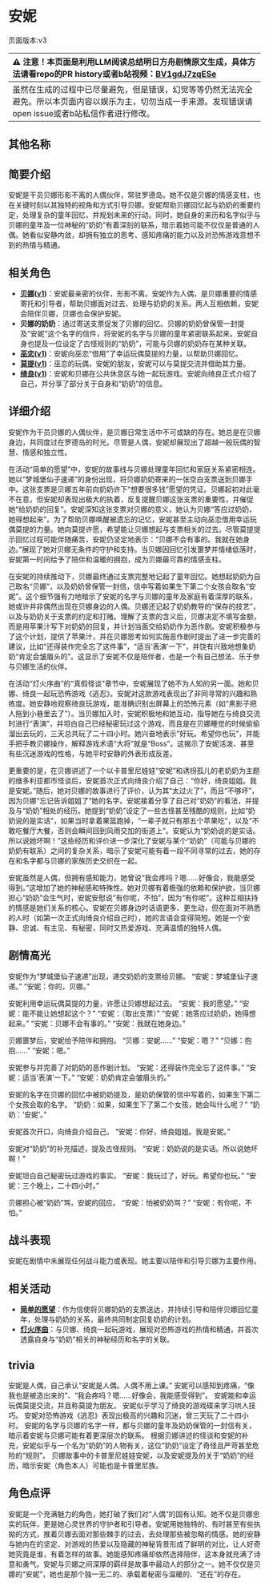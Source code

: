 # 安妮
页面版本:v3
 

| :warning: 注意！本页面是利用LLM阅读总结明日方舟剧情原文生成，具体方法请看repo的PR history或者b站视频：[BV1gdJ7zqESe](https://www.bilibili.com/video/BV1gdJ7zqESe/)         |
|:----------------------------|
| 虽然在生成的过程中已尽量避免，但是错误，幻觉等等仍然无法完全避免。所以本页面内容以娱乐为主，切勿当成一手来源。发现错误请open issue或者b站私信作者进行修改。|



## 其他名称

## 简要介绍
安妮是干员贝娜形影不离的人偶伙伴，常驻罗德岛。她不仅是贝娜的情感支柱，也在关键时刻以其独特的视角和方式引导贝娜。安妮帮助贝娜回忆起与奶奶的重要约定，处理复杂的童年回忆，并规划未来的行动。同时，她自身的来历和名字似乎与贝娜的童年及一位神秘的“奶奶”有着深刻的联系，暗示着她可能不仅仅是普通的人偶。她看似安静内敛，却拥有独立的思考、感知疼痛的能力以及对恐怖游戏意想不到的热情与精通。
## 相关角色
-   **[贝娜](char_369_bena.md)([v1](../chars/char_369_bena.md))**：安妮最亲密的伙伴，形影不离。安妮作为人偶，是贝娜重要的情感寄托和引导者，帮助贝娜面对过去、处理与奶奶的关系。两人互相依赖，安妮会陪伴贝娜，贝娜也会保护安妮。
-   **贝娜的奶奶**：通过寄送支票促发了贝娜的回忆。贝娜的奶奶曾保管一封提及“安妮”这个名字的信件，将安妮的名字与贝娜的童年紧密联系起来。安妮自身也提及一位设定了古怪规则的“奶奶”，可能与贝娜的奶奶存在某种关联。
-   **[巫恋](char_254_vodfox.md)([v1](../chars/char_254_vodfox.md))**：安妮向巫恋“借用”了幸运玩偶莫提的力量，以帮助贝娜回忆。
-   **[莫提](extended_char_mo_ti.md)([v1](../chars/extended_char_mo_ti.md))**：巫恋的玩偶，安妮的朋友，安妮可以与莫提交流并借助其力量。
-   **[绮良](char_478_kirara.md)([v1](../chars/char_478_kirara.md))**：安妮和贝娜在公共休息区与她一起玩游戏。安妮向绮良正式介绍了自己，并分享了部分关于自身和“奶奶”的信息。
## 详细介绍
安妮作为干员贝娜的人偶伙伴，是贝娜日常生活中不可或缺的存在。她总是在贝娜身边，共同度过在罗德岛的时光。尽管是人偶，安妮却展现出了超越一般玩偶的智慧、情感和独立性。

在活动“简单的愿望”中，安妮的故事线与贝娜处理童年回忆和家庭关系紧密相连。她以“梦城堡仙子速递”的身份出现，将贝娜奶奶寄来的一张空白支票送到贝娜手中。这张支票是贝娜五年前向奶奶许下“想要很多钱”愿望的凭证。贝娜起初对此毫不在意，但安妮却表现出极大的执着，反复提醒贝娜这张支票的重要性，并催促她“给奶奶的回复”。安妮深知这张支票对贝娜的意义，她认为贝娜“答应过奶奶，她得想起来”。为了帮助贝娜唤醒被遗忘的记忆，安妮甚至主动向巫恋借用幸运玩偶莫提的力量。她向莫提许愿，希望能让贝娜想起与支票相关的过去。尽管莫提提示回忆过程可能伴随痛苦，安妮仍坚定地表示：“贝娜不会有事的。我就在她身边。”展现了她对贝娜无条件的守护和支持。当贝娜因回忆引发噩梦并情绪低落时，安妮第一时间给予了陪伴和温暖的拥抱，成为贝娜最可靠的情感支柱。

在安妮的持续推动下，贝娜最终通过支票完整地记起了童年回忆。她想起奶奶为自己取名“贝娜”，以及奶奶曾保管一封信，信中写着如果生下第二个女孩会取名“安妮”。这个细节强有力地暗示了安妮的名字与贝娜的童年及家庭有着深厚的联系，她或许并非偶然出现在贝娜身边的人偶。贝娜还记起了奶奶教导的“保存的技艺”，以及与奶奶关于支票的约定和打赌。理解了支票的含义后，贝娜决定不填写金额，而是用苹果汁写下对奶奶的回复，并计划当面交给奶奶作为恶作剧。安妮积极参与了这个计划，提供了苹果汁，并在贝娜思考如何实施恶作剧时提出了进一步完善的建议，比如“还得装作完全忘了这件事”，“适当‘表演’一下”，并饶有兴致地想象奶奶“肯定会皱眉头的”。这显示了安妮不仅是陪伴者，也是一个有自己想法、乐于参与贝娜生活的伙伴。

在活动“灯火序曲”的“真假怪谈”章节中，安妮展现了她不为人知的另一面。她和贝娜、绮良一起玩恐怖游戏《逃忍》。安妮对这款游戏表现出了非同寻常的兴趣和熟练度。她安静地观察绮良玩游戏，能准确识别出屏幕上的恐怖元素（如“黑影子把人拖到小巷里去了”）。当贝娜加入时，安妮积极地和她互动，指导她在与绮良交流时进行“表演”，并坦白自己已经秘密玩过这个游戏，而且是在贝娜睡觉的时候偷偷溜出去玩的，三天总共玩了二十四小时。她兴奋地表示“好玩。希望你也玩”，并能手把手教贝娜操作，解释游戏术语“大将”就是“Boss”。这揭示了安妮活泼、甚至有些沉迷游戏的性格，与她平时安静的外表形成反差。

更重要的是，在贝娜讲述了一个以卡普里尼娃娃“安妮”和诱拐孤儿的老奶奶为主题的维多利亚都市怪谈后，安妮首次正式向绮良介绍了自己：“你好，绮良姐姐。我是安妮。”随后，她对贝娜的故事进行了评价，认为其“太过火了”，而且“不够坏”，因为贝娜“忘记告诉姐姐了”她的名字。安妮接着分享了自己对“奶奶”的看法，并提及与“奶奶”相处的经历。她提到“奶奶”设定了一些古怪甚至残酷的规则，比如“奶奶说的是实话”，如果当时拿着果篮跑掉，“一辈子就只有那五个苹果吃”，以及“不敢吃餐厅大餐，否则会瞬间回到风雨交加的街道上”。安妮认为“奶奶说的是实话。所以说她坏啊！”这些经历和评价进一步深化了安妮与某个“奶奶”（可能与贝娜的奶奶有联系）之间的复杂关系，暗示了安妮可能有着一段不同寻常的过去，她的存在和名字都与贝娜的家族历史交织在一起。

安妮虽然是人偶，但拥有感知能力，她曾说“我会疼吗？嗯......好像会，我能感受得到。”这增加了她的神秘感和特殊性。她对贝娜有着极强的依赖和保护欲，当贝娜担心“奶奶”会生气时，安妮安慰说“有你呢，不怕”，因为“有你呢”。这种互相扶持的情感是她们关系的核心。安妮在贝娜身边时话语更多、更生动，但在面对不熟悉的人时（如第一次正式向绮良介绍自己时），她的言语会变得简短。她是一个安静、忠诚、有主见、有秘密，同时又热爱游戏、充满温情的独特人偶。
## 剧情高光
安妮作为“梦城堡仙子速递”出现，递交奶奶的支票给贝娜。
“安妮：梦城堡仙子速递。”
“安妮：你的，贝娜。”

安妮利用幸运玩偶莫提的力量，许愿让贝娜想起过去。
“安妮：我的愿望。”
“安妮：能不能让她想起这个？”
“安妮：（取出支票）”
“安妮：她答应过奶奶，她得想起来。”
“安妮：贝娜不会有事的。”
“安妮：我就在她身边。”

贝娜噩梦后，安妮给予陪伴和拥抱。
“贝娜：安妮......”
“安妮：嗯？”
“贝娜：抱抱......”
“安妮：嗯。”

安妮参与并完善了对奶奶的恶作剧计划。
“安妮：还得装作完全忘了这件事。”
“安妮：适当‘表演’一下。”
“安妮：奶奶肯定会皱眉头的。”

安妮的名字在贝娜的回忆中被奶奶提及，是奶奶保管的信中写着的，如果生下第二个女孩会取的名字。
“奶奶：如果，如果生下了第二个女孩，她会叫什么呢？”
“奶奶：‘安妮’。”

安妮首次开口，向绮良介绍自己。
“安妮：你好，绮良姐姐。我是安妮。”

安妮对“奶奶”的补充描述，提及古怪规则。
“安妮：奶奶说的是实话。所以说她坏啊！”

安妮坦白自己秘密玩过游戏的事实。
“安妮：我玩过了，好玩。希望你也玩。”
“安妮：三个晚上，二十四小时。”

贝娜担心被“奶奶”骂，安妮的回应。
“安妮：怕被奶奶骂？”
“安妮：有你呢，不怕。”
## 战斗表现
安妮在剧情中未展现任何战斗能力或表现。她主要以陪伴和引导贝娜为主要作用。
## 相关活动
-   **[简单的愿望](../stories/story_bena_set_1.md)**：作为信使将贝娜奶奶的支票送达，并持续引导和陪伴贝娜回忆童年，处理与奶奶的关系，最终共同制定回复奶奶的计划。
-   **[灯火序曲](../stories/act7mini.md)**：与贝娜、绮良一起玩游戏，展现对恐怖游戏的热情和精通，并首次透露自身与“奶奶”相关的神秘经历和名字的关联。
## trivia
安妮是人偶，自己承认“安妮是人偶。人偶不用上课。”
安妮可以感知到疼痛，“像我也是被造出来的”、“我会疼吗？嗯......好像会，我能感受得到”。
安妮能和幸运玩偶莫提交流，并且称莫提为朋友。
安妮似乎学习了绮良的游戏碟来学习哄人技巧。
安妮对恐怖游戏《逃忍》表现出极高的兴趣和沉迷，曾三天玩了二十四小时。
安妮的名字与贝娜的名字一样，都与贝娜的童年及奶奶保管的一封信有关，暗示着安妮与贝娜可能有着更深层次的联系。
根据贝娜讲述的怪谈和安妮的补充，安妮似乎与一个名为“奶奶”的人物有关，这位“奶奶”设定了奇怪且严苛甚至危险的“规则”。
贝娜故事中的卡普里尼娃娃安妮，以及安妮提及的关于“奶奶”的经历，暗示安妮（角色本人）可能也是卡普里尼族。
## 角色点评
安妮是一个充满魅力的角色，她打破了我们对“人偶”的固有认知。她不仅是贝娜忠实的玩伴，更是她心灵世界的守护者和引导者。安妮用她独特的、有时甚至有些执拗的方式，推着贝娜去面对那些棘手的过去，去处理那些被忽略的情感。她的安静与她内在的坚定、对游戏的热爱以及隐藏的神秘背景形成了鲜明的对比，让人好奇她究竟是谁，有着怎样的故事。她能感知疼痛却依然选择陪伴，这本身就充满了诗意和勇气。安妮与贝娜之间深厚的羁绊是故事中最动人的部分之一。她不仅仅是贝娜的“安妮”，她也是那个独一无二的、承载着秘密与温暖的、“还在”的存在。